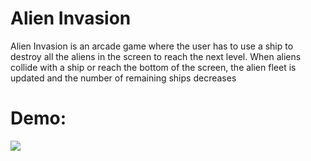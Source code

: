 # Alien Invasion
Alien Invasion is an arcade game where the user has to use a ship to destroy all the aliens in the screen to reach the next level. When aliens collide with a ship or reach the bottom of the screen, the alien fleet is updated and the number of remaining ships decreases

# Demo:
![](C:\Users\User\Desktop\Pyton\alien_invasion\images\Alien_invasion.png)

